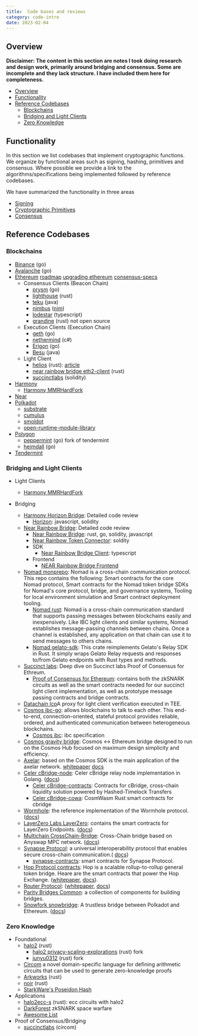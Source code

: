 ```yaml
---
title:  Code bases and reviews
category: code-intro
date: 2023-02-04
---
```


## Overview

**Disclaimer: The content in this section are notes I took doing research and design work, primarily around bridging and consensus. Some are incomplete and they lack structure. I have included them here for completeness.**

- [Overview](#overview)
- [Functionality](#functionality)
- [Reference Codebases](#reference-codebases)
  - [Blockchains](#blockchains)
  - [Bridging and Light Clients](#bridging-and-light-clients)
  - [Zero Knowledge](#zero-knowledge)

## Functionality

In this section we list codebases that implement cryptographic functions. We organize by functional areas such as signing, hashing, primitives and consensus. Where possible we provide a link to the algorithms/specifications being implemented followed by reference codebases.

We have summarized the functionality in three areas

- [Signing](../primitives/signatures.md)
- [Cryptographic Primitives](../primitives/primitives.md)
- [Consensus](../chains/intro.md)

## Reference Codebases

### Blockchains

- [Binance](https://github.com/bnb-chain/bsc) (go)
- [Avalanche](https://github.com/ava-labs/avalanchego) (go)
- [Ethereum](https://clientdiversity.org/#distribution) [roadmap](https://notes.ethereum.org/@domothy/roadmap) [upgrading ethereum](https://eth2book.info/bellatrix/contents/) [consensus-specs](https://github.com/ethereum/consensus-specs)
  - Consensus Clients (Beacon Chain)
    - [prysm](https://github.com/prysmaticlabs/prysm) (go)
    - [lighthouse](https://github.com/sigp/lighthouse/) (rust)
    - [teku](https://github.com/ConsenSys/teku) (java)
    - [nimbus](https://github.com/status-im/nimbus-eth2) ([nim](https://nim-lang.org/))
    - [lodestar](https://github.com/ChainSafe/lodestar) (typescript)
    - [grandine](https://github.com/sifraitech/grandine) (rust) not open source
  - Execution Clients (Execution Chain)
    - [geth](https://github.com/ethereum/go-ethereum) (go)
    - [nethermind](https://github.com/NethermindEth/nethermind) (c#)
    - [Erigon](https://github.com/ledgerwatch/erigon) (go)
    - [Besu](https://github.com/hyperledger/besu) (java)
  - Light Client
    - [helios](https://github.com/a16z/helios) (rust): [article](https://a16zcrypto.com/building-helios-ethereum-light-client/)
    - [near rainbow bridge eth2-client](https://github.com/aurora-is-near/rainbow-bridge/tree/master/contracts/near/eth2-client) (rust)
    - [succinctlabs](https://github.com/succinctlabs/eth-proof-of-consensus/tree/main/contracts/src/lightclient) (solidity)
- [Harmony](https://github.com/harmony-one/harmony)
  - [Harmony MMRHardFork](https://github.com/peekpi/harmony/tree/mmrHardfork)
- [Near](https://github.com/near/nearcore)
- [Polkadot](https://github.com/orgs/paritytech/repositories)
  - [substrate](https://github.com/paritytech/substrate)
  - [cumulus](https://github.com/paritytech/cumulus)
  - [smoldot](https://github.com/smol-dot/smoldot)
  - [open-runtime-module-library](https://github.com/open-web3-stack/open-runtime-module-library)
- [Polygon](https://github.com/maticnetwork)
  - [peppermint](https://github.com/maticnetwork/tendermint/tree/peppermint) (go) fork of tendermint
  - [heimdall](https://github.com/maticnetwork/heimdall) (go)
- [Tendermint](https://github.com/tendermint/tendermint)

### Bridging and Light Clients

- Light Clients
  - [Harmony MMRHardFork](https://github.com/peekpi/harmony/tree/mmrHardfork)

- Bridging
  - [Harmony Horizon Bridge](./Horizon.md): Detailed code review
    - [Horizon](https://github.com/johnwhitton/horizon/tree/refactorV2): javascript, solidity
  - [Near Rainbow Bridge](./ethereum-near.md): Detailed code review
    - [Near Rainbow Bridge](https://github.com/aurora-is-near/rainbow-bridge): rust, go, solidity, javascript
    - [Near Rainbow Token Connector](https://github.com/aurora-is-near/rainbow-token-connector): soldity
    - SDK
      - [Near Rainbow Bridge Client](https://github.com/aurora-is-near/rainbow-bridge-client/tree/main/packages/client): typescript
    - Frontend
      - [NEAR Rainbow Bridge Frontend](https://github.com/aurora-is-near/rainbow-bridge-frontend)
  - [Nomad monprepo](https://github.com/nomad-xyz/monorepo): Nomad is a cross-chain communication protocol. This repo contains the following: Smart contracts for the core Nomad protocol, Smart contracts for the Nomad token bridge SDKs for Nomad's core protocol, bridge, and governance systems, Tooling for local environment simulation and Smart contract deployment tooling.
    - [Nomad rust](https://github.com/nomad-xyz/rust): Nomad is a cross-chain communication standard that supports passing messages between blockchains easily and inexpensively. Like IBC light clients and similar systems, Nomad establishes message-passing channels between chains. Once a channel is established, any application on that chain can use it to send messages to others chains.
    - [Nomad gelato-sdk](https://github.com/nomad-xyz/gelato-sdk): This crate reimplements Gelato's Relay SDK in Rust. It simply wraps Gelato Relay requests and responses to/from Gelato endpoints with Rust types and methods.
  - [Succinct labs](../bridge/succinct.md): Deep dive on Succinct labs Proof of Consensus for Ethreum.
    - [Proof of Consensus for Ethereum](https://github.com/succinctlabs/eth-proof-of-consensus): contains both the zkSNARK circuits as well as the smart contracts needed for our succinct light client implementation, as well as prototype message passing contracts and bridge contracts.
  - [Datachain lcp](https://github.com/datachainlab: )A proxy for light client verification executed in TEE.
  - [Cosmos ibc-go](https://github.com/cosmos/ibc-go): allows blockchains to talk to each other. This end-to-end, connection-oriented, stateful protocol provides reliable, ordered, and authenticated communication between heterogeneous blockchains.
    - [Cosmos ibc](https://github.com/cosmos/ibc): ibc specification
  - [Cosmos gravity bridge](https://github.com/cosmos/gravity-bridge): Cosmos <-> Ethereum bridge designed to run on the Cosmos Hub focused on maximum design simplicity and efficiency.
  - [Axelar](https://github.com/axelarnetwork/axelar-core):  based on the Cosmos SDK is the main application of the axelar network. [whitepaper](https://axelar.network/axelar_whitepaper.pdf) [docs](https://docs.axelar.dev/)
  - [Celer cBridge-node](https://github.com/celer-network/cBridge-node): Celer cBridge relay node implementation in Golang. ([docs](https://cbridge-docs.celer.network/))
    - [Celer cBridge-contracts](https://github.com/celer-network/cBridge-contracts): Contracts for cBridge, cross-chain liquidity solution powered by Hashed-Timelock Transfers
    - [Celer cBridge-cowa](https://github.com/celer-network/cbridge-cowa): CosmWasm Rust smart contracts for cbridge
  - [Wormhole](https://github.com/wormhole-foundation/wormhole): the reference implementation of the Wormhole protocol. ([docs](https://book.wormhole.com/introduction/introduction.html))
  - [LayerZero Labs LayerZero](https://github.com/LayerZero-Labs/LayerZero):  contains the smart contracts for LayerZero Endpoints. ([docs](https://layerzero.gitbook.io/docs/))
  - [Multichain CrossChain-Bridge](https://github.com/anyswap/CrossChain-Bridge): Cross-Chain bridge based on Anyswap MPC network. ([docs](https://docs.multichain.org/getting-started/introduction))
  - [Synapse Protocol](https://github.com/synapsecns): a universal interoperability protocol that enables secure cross-chain communication.( [docs](https://docs.synapseprotocol.com/))
    - [synapse-contracts](https://github.com/synapsecns/synapse-contracts):  smart contracts for Synapse Protocol.
  - [Hop Protocol contracts](https://github.com/hop-protocol/contracts): Hop is a scalable rollup-to-rollup general token bridge. Heare are the smart contracts that power the Hop Exchange. ([whitepaper](https://hop.exchange/whitepaper.pdf), [docs](https://docs.hop.exchange/basics/a-short-explainer)).
  - [Router Protocol](https://github.com/orgs/router-protocol/repositories): ([whitepaper](https://docs.routerprotocol.com/whitepaper/introducing-router-protocol), [docs](https://dev.routerprotocol.com/))
  - [Parity Bridges Common](https://github.com/paritytech/parity-bridges-common): a collection of components for building bridges.
  - [Snowfork snowbridge](https://github.com/Snowfork/snowbridge): A trustless bridge between Polkadot and Ethereum. ([docs](https://docs.snowbridge.network/))

### Zero Knowledge

- Foundational
  - [halo2](https://github.com/zcash/halo2) (rust)
    - [halo2 privacy-scaling-explorations](https://github.com/privacy-scaling-explorations/halo2/commits/main) (rust) fork
    - [junyu0312](https://github.com/junyu0312/halo2) (rust) fork
  - [Circom](https://github.com/iden3/circom) a novel domain-specific language for defining arithmetic circuits that can be used to generate zero-knowledge proofs
  - [Arkworks](https://github.com/arkworks-rs) (rust)
  - [noir](https://github.com/noir-lang/noir) (rust)
  - [StarkWare's Poseidon Hash](https://github.com/starkware-industries/poseidon)
- Applications
  - [halo2ecc-s](https://github.com/DelphinusLab/halo2ecc-s) (rust): ecc circuits with halo2
  - [DarkForest](https://github.com/darkforest-eth) zkSNARK space warfare
  - [Awesome List](https://github.com/snowtigersoft/awesome-darkforest)
- Proof of Consensus/Bridging
  - [succinctlabs](https://github.com/succinctlabs/eth-proof-of-consensus) (circom)
